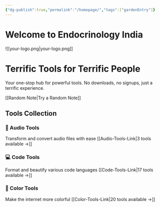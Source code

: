 ```yaml
---
{"dg-publish":true,"permalink":"/homepage/","tags":["gardenEntry"]}
---
```



# Welcome to Endocrinology India



![[your-logo.png\|your-logo.png]]

# Terrific Tools for Terrific People

Your one-stop hub for powerful tools. No downloads, no signups, just a terrific experience.

[[Random Note\|Try a Random Note]] 

## Tools Collection

### 🎵 Audio Tools
Transform and convert audio files with ease
[[Audio-Tools-Link\|3 tools available →]]

### 💻 Code Tools
Format and beautify various code languages
[[Code-Tools-Link\|17 tools available →]]

### 🎨 Color Tools
Make the internet more colorful
[[Color-Tools-Link\|20 tools available →]]
